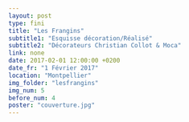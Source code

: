 ```yaml
---
layout: post
type: fini
title: "Les Frangins"
subtitle1: "Esquisse décoration/Réalisé"
subtitle2: "Décorateurs Christian Collot & Moca"
link: none
date: 2017-02-01 12:00:00 +0200
date_fr: "1 Février 2017"
location: "Montpellier"
img_folder: "lesfrangins"
img_num: 5
before_num: 4
poster: "couverture.jpg"
---
```

